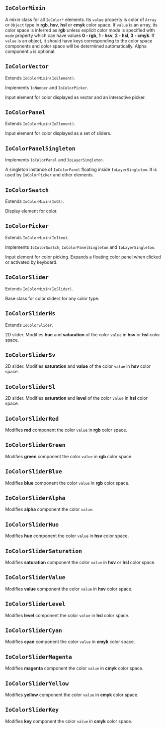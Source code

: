 ## `IoColorMixin`

A mixin class for all `IoColor*` elements. Its `value` property is color of `Array` or `Object` type in **rgb**, **hsv**, **hsl** or **cmyk** color space. If `value` is an array, its color space is inferred as **rgb** unless explicit color mode is specified with `mode` property which can have values **0 - rgb**, **1 - hsv**, **2 - hsl**, **3 - cmyk**. If `value` is an object, it should have keys corresponding to the color space components and color space will be determined automatically. Alpha component `a` is optional.

## `IoColorVector`

Extends `IoColorMixin(IoElement)`.

Implements `IoNumber` and `IoColorPicker`.

Input element for color displayed as vector and an interactive picker.

<io-element-demo element="io-color-vector"
properties='{"mode": 0, "value": "demo:rgba"}'
config='{"value": ["io-properties"], "mode": ["io-option-menu", {"options": [{"value": 0, "label": "0 - rgb"}, {"value": 1, "label": "1 - hsv"}, {"value": 2, "label": "2 - hsl"}, {"value": 3, "label": "3 - cmyk"}]}]}
'></io-element-demo>


## `IoColorPanel`

Extends `IoColorMixin(IoElement)`.

Input element for color displayed as a set of sliders.

<io-element-demo element="io-color-panel"
width= "192px"
height= "128px"
properties='{"mode": 0, "value": "demo:rgba", "horizontal": true}'
config='{"value": ["io-properties"], "mode": ["io-option-menu", {"options": [{"value": 0, "label": "0 - rgb"}, {"value": 1, "label": "1 - hsv"}, {"value": 2, "label": "2 - hsl"}, {"value": 3, "label": "3 - cmyk"}]}]}
'></io-element-demo>

## `IoColorPanelSingleton`

Implements `IoColorPanel` and `IoLayerSingleton`.

A singleton instance of `IoColorPanel` floating inside `IoLayerSingleton`. It is used by `IoColorPicker` and other elements.

## `IoColorSwatch`

Extends `IoColorMixin(IoGl)`.

Display element for color.

<io-element-demo element="io-color-swatch"
properties='{"value": "demo:rgba"}'
config='{"value": ["io-properties"]}
'></io-element-demo>

## `IoColorPicker`

Extends `IoColorMixin(IoItem)`.

Implements `IoColorSwatch`, `IoColorPanelSingleton` and `IoLayerSingleton`.

Input element for color picking. Expands a floating color panel when clicked or activated by keyboard.

<io-element-demo element="io-color-picker"
  properties='{"value": "demo:rgba"}'
  config='{"value": ["io-color-vector"]}
'></io-element-demo>

## `IoColorSlider`

Extends `IoColorMixin(IoSlider)`.

Base class for color sliders for any color type.

## `IoColorSliderHs`

Extends `IoColorSlider`.

2D slider. Modifies **hue** and **saturation** of the color `value` in **hsv** or **hsl** color space.

<io-element-demo element="io-color-slider-hs"
width="64px" height="64px"
properties='{"value": "demo:rgba", "horizontal": true}'
config='{"value": ["io-properties"]}
'></io-element-demo>

## `IoColorSliderSv`

2D slider. Modifies **saturation** and **value** of the color `value` in **hsv** color space.

<io-element-demo element="io-color-slider-sv"
  width="64px" height="64px"
  properties='{"value": "demo:rgba", "horizontal": true}'
  config='{"value": ["io-properties"]}
'></io-element-demo>

## `IoColorSliderSl`

2D slider. Modifies **saturation** and **level** of the color `value` in **hsl** color space.

<io-element-demo element="io-color-slider-sl"
  width="64px" height="64px"
  properties='{"value": "demo:rgba", "horizontal": true}'
  config='{"value": ["io-properties"]}
'></io-element-demo>

## `IoColorSliderRed`

Modifies **red** component the color `value` in **rgb** color space.

<io-element-demo element="io-color-slider-red"
  properties='{"value": "demo:rgba"}'
  config='{"value": ["io-properties"]}
'></io-element-demo>

## `IoColorSliderGreen`

Modifies **green** component the color `value` in **rgb** color space.

<io-element-demo element="io-color-slider-green"
  properties='{"value": "demo:rgba"}'
  config='{"value": ["io-properties"]}
'></io-element-demo>

## `IoColorSliderBlue`

Modifies **blue** component the color `value` in **rgb** color space.

<io-element-demo element="io-color-slider-blue"
  properties='{"value": "demo:rgba"}'
  config='{"value": ["io-properties"]}
'></io-element-demo>

## `IoColorSliderAlpha`

Modifies **alpha** component the color `value`.

<io-element-demo element="io-color-slider-alpha"
  properties='{"value": "demo:rgba"}'
  config='{"value": ["io-properties"]}
'></io-element-demo>

## `IoColorSliderHue`

Modifies **hue** component the color `value` in **hsv** color space.

<io-element-demo element="io-color-slider-hue"
  properties='{"value": "demo:rgba"}'
  config='{"value": ["io-properties"]}
'></io-element-demo>

## `IoColorSliderSaturation`

Modifies **saturation** component the color `value` in **hsv** or **hsl** color space.

<io-element-demo element="io-color-slider-saturation"
  properties='{"value": "demo:rgba"}'
  config='{"value": ["io-properties"]}
'></io-element-demo>

## `IoColorSliderValue`

Modifies **value** component the color `value` in **hsv** color space.

<io-element-demo element="io-color-slider-value"
  properties='{"value": "demo:rgba"}'
  config='{"value": ["io-properties"]}
'></io-element-demo>

## `IoColorSliderLevel`

Modifies **level** component the color `value` in **hsl** color space.

<io-element-demo element="io-color-slider-level"
  properties='{"value": "demo:rgba"}'
  config='{"value": ["io-properties"]}
'></io-element-demo>

## `IoColorSliderCyan`

Modifies **cyan** component the color `value` in **cmyk** color space.

<io-element-demo element="io-color-slider-cyan"
  properties='{"value": "demo:cmyk"}'
  config='{"value": ["io-properties"]}
'></io-element-demo>

## `IoColorSliderMagenta`

Modifies **magenta** component the color `value` in **cmyk** color space.

<io-element-demo element="io-color-slider-magenta"
  properties='{"value": "demo:cmyk"}'
  config='{"value": ["io-properties"]}
'></io-element-demo>

## `IoColorSliderYellow`

Modifies **yellow** component the color `value` in **cmyk** color space.

<io-element-demo element="io-color-slider-yellow"
  properties='{"value": "demo:cmyk"}'
  config='{"value": ["io-properties"]}
'></io-element-demo>

## `IoColorSliderKey`

Modifies **key** component the color `value` in **cmyk** color space.

<io-element-demo element="io-color-slider-key"
  properties='{"value": "demo:cmyk"}'
  config='{"value": ["io-properties"]}
'></io-element-demo>
